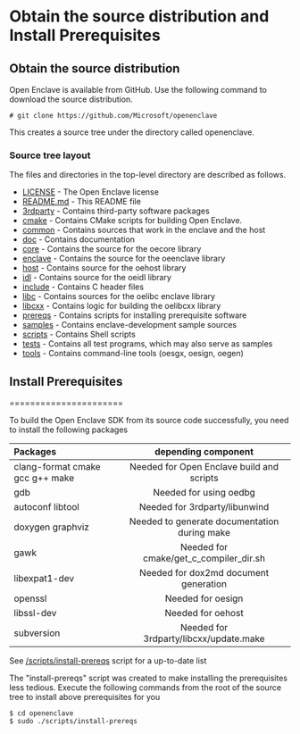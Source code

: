 
# Obtain the source distribution and Install Prerequisites

## Obtain the source distribution

Open Enclave is available from GitHub. Use the following command to download the source distribution.

    # git clone https://github.com/Microsoft/openenclave
This creates a source tree under the directory called openenclave.

### Source tree layout

The files and directories in the top-level directory are described as follows.

- [LICENSE](LICENSE) - The Open Enclave license
- [README.md](README.md) - This README file
- [3rdparty](3rdparty) - Contains third-party software packages
- [cmake](cmake) - Contains CMake scripts for building Open Enclave.
- [common](common) - Contains sources that work in the enclave and the host
- [doc](doc) - Contains documentation
- [core](core) - Contains the source for the oecore library
- [enclave](enclave) - Contains the source for the oeenclave library
- [host](host) - Contains source for the oehost library
- [idl](idl) - Contains source for the oeidl library
- [include](include) - Contains C header files
- [libc](libc) - Contains sources for the oelibc enclave library
- [libcxx](libcxx) - Contains logic for building the oelibcxx library
- [prereqs](prereqs) - Contains scripts for installing prerequisite software
- [samples](samples) - Contains enclave-development sample sources
- [scripts](scripts) - Contains Shell scripts
- [tests](tests) - Contains all test programs, which may also serve as samples
- [tools](tools) - Contains command-line tools (oesgx, oesign, oegen)

## Install Prerequisites
======================

 To build the Open Enclave SDK from its source code successfully, you need to install the following 
 packages
 
   | Packages                          |  depending component|
   |:----------------------------------|:-----------------------------------:|
   | clang-format cmake gcc g++ make   | Needed for Open Enclave build and scripts|
   | gdb                               | Needed for using oedbg                   |
   | autoconf libtool                  | Needed for 3rdparty/libunwind               |
   | doxygen graphviz                  | Needed to generate documentation during make |
   | gawk                              | Needed for cmake/get_c_compiler_dir.sh |
   | libexpat1-dev                     | Needed for dox2md document generation |
   | openssl                           | Needed for oesign |
   | libssl-dev                        | Needed for oehost |
   | subversion                        | Needed for 3rdparty/libcxx/update.make |
         
  See [/scripts/install-prereqs](/scripts/install-prereqs) script for a up-to-date list 
 
The "install-prereqs" script was created to make installing the prerequisites less tedious.
Execute the following commands from the root of the source tree to install above prerequisites for you
```
$ cd openenclave
$ sudo ./scripts/install-prereqs
```
